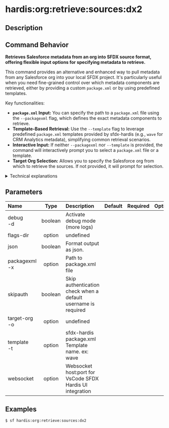 <!-- This file has been generated with command 'sf hardis:doc:plugin:generate'. Please do not update it manually or it may be overwritten -->
# hardis:org:retrieve:sources:dx2

## Description


## Command Behavior

**Retrieves Salesforce metadata from an org into SFDX source format, offering flexible input options for specifying metadata to retrieve.**

This command provides an alternative and enhanced way to pull metadata from any Salesforce org into your local SFDX project. It's particularly useful when you need fine-grained control over which metadata components are retrieved, either by providing a custom `package.xml` or by using predefined templates.

Key functionalities:

- **`package.xml` Input:** You can specify the path to a `package.xml` file using the `--packagexml` flag, which defines the exact metadata components to retrieve.
- **Template-Based Retrieval:** Use the `--template` flag to leverage predefined `package.xml` templates provided by sfdx-hardis (e.g., `wave` for CRM Analytics metadata), simplifying common retrieval scenarios.
- **Interactive Input:** If neither `--packagexml` nor `--template` is provided, the command will interactively prompt you to select a `package.xml` file or a template.
- **Target Org Selection:** Allows you to specify the Salesforce org from which to retrieve the sources. If not provided, it will prompt for selection.

<details markdown="1">
<summary>Technical explanations</summary>

The command's technical implementation involves:

- **Org Selection:** It uses `promptOrg` to guide the user in selecting the target Salesforce org if not provided via flags.
- **`package.xml` Resolution:** It determines the `package.xml` to use based on the provided flags (`--packagexml` or `--template`). If a template is used, it resolves the path to the corresponding template file within the sfdx-hardis installation.
- **File System Operations:** It checks if the specified `package.xml` file exists. If the file is outside the current project directory, it copies it to a temporary location within the project to ensure proper handling by the Salesforce CLI.
- **Salesforce CLI Retrieval:** It executes the `sf project retrieve start` command, passing the resolved `package.xml` path and the target username to retrieve the sources.
- **User Feedback:** Provides clear messages to the user about the retrieval process and its success.
</details>


## Parameters

|Name|Type|Description|Default|Required|Options|
|:---|:--:|:----------|:-----:|:------:|:-----:|
|debug<br/>-d|boolean|Activate debug mode (more logs)||||
|flags-dir|option|undefined||||
|json|boolean|Format output as json.||||
|packagexml<br/>-x|option|Path to package.xml file||||
|skipauth|boolean|Skip authentication check when a default username is required||||
|target-org<br/>-o|option|undefined||||
|template<br/>-t|option|sfdx-hardis package.xml Template name. ex: wave||||
|websocket|option|Websocket host:port for VsCode SFDX Hardis UI integration||||

## Examples

```shell
$ sf hardis:org:retrieve:sources:dx2
```



